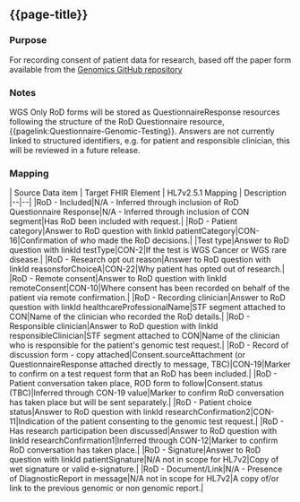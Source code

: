 ## {{page-title}}

### Purpose
For recording consent of patient data for research, based off the paper form available from the [Genomics GitHub repository](https://github.com/NHSDigital/NHSDigital-FHIR-Genomics-ImplementationGuide/blob/main/documents/nhs-genomic-medicine-service-record-of-discussion-form.pdf)

### Notes
WGS Only
RoD forms will be stored as QuestionnaireResponse resources following the structure of the RoD Questionnaire resource, {{pagelink:Questionnaire-Genomic-Testing}}. 
Answers are not currently linked to structured identifiers, e.g. for patient and responsible clinician, this will be reviewed in a future release.

### Mapping
| Source Data item | Target FHIR Element | HL7v2.5.1 Mapping | Description 
|--|--|
|RoD - Included|N/A - Inferred through inclusion of RoD Questionnaire Response|N/A - Inferred through inclusion of CON segment|Has RoD been included with request.|
|RoD - Patient category|Answer to RoD question with linkId patientCategory|CON-16|Confirmation of who made the RoD decisions.|
|Test type|Answer to RoD question with linkId testType|CON-2|If the test is WGS Cancer or WGS rare disease.|
|RoD - Research opt out reason|Answer to RoD question with linkId reasonsforChoiceA|CON-22|Why patient has opted out of research.|
|RoD - Remote consent|Answer to RoD question with linkId remoteConsent|CON-10|Where consent has been recorded on behalf of the patient via remote confirmation.|
|RoD - Recording clinician|Answer to RoD question with linkId healthcareProfessionalName|STF segment attached to CON|Name of the clinician who recorded the RoD details.|
|RoD - Responsible clinician|Answer to RoD question with linkId responsibleClinician|STF segment attached to CON|Name of the clinician who is responsible for the patient's genomic test request.|
|RoD - Record of discussion form - copy attached|Consent.sourceAttachment (or QuestionnaireResponse attached directly to message, TBC)|CON-19|Marker to confirm on a test request form that an RoD has been included.|
|RoD - Patient conversation taken place, ROD form to follow|Consent.status (TBC)|Inferred through CON-19 value|Marker to confirm RoD conversation has taken place but will be sent separately.|
|RoD - Patient choice status|Answer to RoD question with linkId researchConfirmation2|CON-11|Indication of the patient consenting to the genomic test request.|
|RoD - Has research participation been discussed|Answer to RoD question with linkId researchConfirmation1|Inferred through CON-12|Marker to confirm RoD conversation has taken place.|
|RoD - Signature|Answer to RoD question with linkId patientSignature|N/A not in scope for HL7v2|Copy of wet signature or valid e-signature.|
|RoD - Document/Link|N/A - Presence of DiagnosticReport in message|N/A not in scope for HL7v2|A copy of/or link to the previous genomic or non genomic report.|

<!--
| Source Data item | Non WGS Rare Disease | Non WGS Cancer | WGS Rare Disease | WGS Cancer | Target FHIR Element | HL7v2.5.1 Mapping | Description 
|--|--|
|Patient category|N/A|N/A|Mandatory|Mandatory|Answer to RoD question with linkId patientCategory|CON-16||
|Test type|N/A|N/A|Mandatory|Mandatory|Answer to RoD question with linkId testType|CON-2||
|Research opt out reason|N/A|N/A|N/A|N/A|Answer to RoD question with linkId reasonsforChoiceA|CON-22||
|Remote consent|N/A|N/A|N/A|N/A|Answer to RoD question with linkId remoteConsent|CON-10||
|Recording clinician|N/A|N/A|Mandatory|Mandatory|Answer to RoD question with linkId healthcareProfessionalName|STF segment attached to CON||
|Responsible clinician|N/A|N/A|N/A|N/A|Answer to RoD question with linkId responsibleClinician|STF segment attached to CON||
|Record of discussion form - copy attached|N/A|N/A|Mandatory|Mandatory|Consent.sourceAttachment (or QuestionnaireResponse attached directly to message, TBC)|CON-19||
|Patient conversation taken place, ROD form to follow|N/A|N/A|Optional|Optional|Consent.status (TBC)|Inferred through CON-19 value||
|Patient choice status|N/A|N/A|Mandatory|Mandatory|Answer to RoD question with linkId researchConfirmation2|CON-11||
|Has research participation been discussed|N/A|N/A|Mandatory|Mandatory|Answer to RoD question with linkId researchConfirmation1|Inferred through CON-12||-->